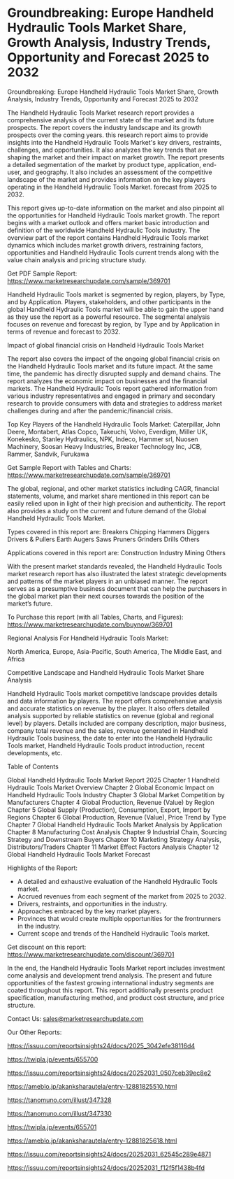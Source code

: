 # Groundbreaking: Europe Handheld Hydraulic Tools Market Share, Growth Analysis, Industry Trends, Opportunity and Forecast 2025 to 2032
Groundbreaking: Europe Handheld Hydraulic Tools Market Share, Growth Analysis, Industry Trends, Opportunity and Forecast 2025 to 2032

The Handheld Hydraulic Tools Market research report provides a comprehensive analysis of the current state of the market and its future prospects. The report covers the industry landscape and its growth prospects over the coming years. this research report aims to provide insights into the Handheld Hydraulic Tools Market's key drivers, restraints, challenges, and opportunities. It also analyzes the key trends that are shaping the market and their impact on market growth. The report presents a detailed segmentation of the market by product type, application, end-user, and geography. It also includes an assessment of the competitive landscape of the market and provides information on the key players operating in the Handheld Hydraulic Tools Market. forecast from 2025 to 2032.

This report gives up-to-date information on the market and also pinpoint all the opportunities for Handheld Hydraulic Tools market growth. The report begins with a market outlook and offers market basic introduction and definition of the worldwide Handheld Hydraulic Tools industry. The overview part of the report contains Handheld Hydraulic Tools market dynamics which includes market growth drivers, restraining factors, opportunities and Handheld Hydraulic Tools current trends along with the value chain analysis and pricing structure study.

Get PDF Sample Report: https://www.marketresearchupdate.com/sample/369701

Handheld Hydraulic Tools market is segmented by region, players, by Type, and by Application. Players, stakeholders, and other participants in the global Handheld Hydraulic Tools market will be able to gain the upper hand as they use the report as a powerful resource. The segmental analysis focuses on revenue and forecast by region, by Type and by Application in terms of revenue and forecast to 2032.

Impact of global financial crisis on Handheld Hydraulic Tools Market

The report also covers the impact of the ongoing global financial crisis on the Handheld Hydraulic Tools market and its future impact. At the same time, the pandemic has directly disrupted supply and demand chains. The report analyzes the economic impact on businesses and the financial markets. The Handheld Hydraulic Tools report gathered information from various industry representatives and engaged in primary and secondary research to provide consumers with data and strategies to address market challenges during and after the pandemic/financial crisis.

Top Key Players of the Handheld Hydraulic Tools Market:
Caterpillar, John Deere, Montabert, Atlas Copco, Takeuchi, Volvo, Everdigm, Miller UK, Konekesko, Stanley Hydraulics, NPK, Indeco, Hammer srl, Nuosen Machinery, Soosan Heavy Industries, Breaker Technology Inc, JCB, Rammer, Sandvik, Furukawa


Get Sample Report with Tables and Charts: https://www.marketresearchupdate.com/sample/369701

The global, regional, and other market statistics including CAGR, financial statements, volume, and market share mentioned in this report can be easily relied upon in light of their high precision and authenticity. The report also provides a study on the current and future demand of the Global Handheld Hydraulic Tools Market.

Types covered in this report are:
Breakers
Chipping Hammers
Diggers
Drivers & Pullers
Earth Augers
Saws
Pruners
Grinders
Drills
Others


Applications covered in this report are:
Construction Industry
Mining
Others


With the present market standards revealed, the Handheld Hydraulic Tools market research report has also illustrated the latest strategic developments and patterns of the market players in an unbiased manner. The report serves as a presumptive business document that can help the purchasers in the global market plan their next courses towards the position of the market’s future.

To Purchase this report (with all Tables, Charts, and Figures): https://www.marketresearchupdate.com/buynow/369701

Regional Analysis For Handheld Hydraulic Tools Market:

North America, Europe, Asia-Pacific, South America, The Middle East, and Africa

Competitive Landscape and Handheld Hydraulic Tools Market Share Analysis

Handheld Hydraulic Tools market competitive landscape provides details and data information by players. The report offers comprehensive analysis and accurate statistics on revenue by the player. It also offers detailed analysis supported by reliable statistics on revenue (global and regional level) by players. Details included are company description, major business, company total revenue and the sales, revenue generated in Handheld Hydraulic Tools business, the date to enter into the Handheld Hydraulic Tools market, Handheld Hydraulic Tools product introduction, recent developments, etc.

Table of Contents

Global Handheld Hydraulic Tools Market Report 2025
Chapter 1 Handheld Hydraulic Tools Market Overview
Chapter 2 Global Economic Impact on Handheld Hydraulic Tools Industry
Chapter 3 Global Market Competition by Manufacturers
Chapter 4 Global Production, Revenue (Value) by Region
Chapter 5 Global Supply (Production), Consumption, Export, Import by Regions
Chapter 6 Global Production, Revenue (Value), Price Trend by Type
Chapter 7 Global Handheld Hydraulic Tools Market Analysis by Application
Chapter 8 Manufacturing Cost Analysis
Chapter 9 Industrial Chain, Sourcing Strategy and Downstream Buyers
Chapter 10 Marketing Strategy Analysis, Distributors/Traders
Chapter 11 Market Effect Factors Analysis
Chapter 12 Global Handheld Hydraulic Tools Market Forecast

Highlights of the Report:

- A detailed and exhaustive evaluation of the Handheld Hydraulic Tools market.
- Accrued revenues from each segment of the market from 2025 to 2032.
- Drivers, restraints, and opportunities in the industry.
- Approaches embraced by the key market players.
- Provinces that would create multiple opportunities for the frontrunners in the industry.
- Current scope and trends of the Handheld Hydraulic Tools market.

Get discount on this report: https://www.marketresearchupdate.com/discount/369701

In the end, the Handheld Hydraulic Tools Market report includes investment come analysis and development trend analysis. The present and future opportunities of the fastest growing international industry segments are coated throughout this report. This report additionally presents product specification, manufacturing method, and product cost structure, and price structure.

Contact Us:
sales@marketresearchupdate.com

Our Other Reports:

https://issuu.com/reportsinsights24/docs/2025_3042efe38116d4

https://twipla.jp/events/655700

https://issuu.com/reportsinsights24/docs/20252031_0507ceb39ec8e2

https://ameblo.jp/akanksharautela/entry-12881825510.html

https://tanomuno.com/illust/347328

https://tanomuno.com/illust/347330

https://twipla.jp/events/655701

https://ameblo.jp/akanksharautela/entry-12881825618.html

https://issuu.com/reportsinsights24/docs/20252031_62545c289e4871

https://issuu.com/reportsinsights24/docs/20252031_f12f5f1438b4fd
